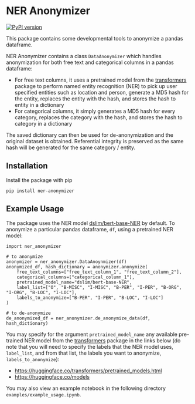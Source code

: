 # NER Anonymizer
[![PyPI version](https://badge.fury.io/py/ner-anonymizer.svg)](https://badge.fury.io/py/ner-anonymizer)

This package contains some developmental tools to anonymize a pandas dataframe.

NER Anonymizer contains a class `DataAnonymizer` which handles anonymization for both free text and categorical columns in a pandas dataframe:
* For free text columns, it uses a pretrained model from the [transformers](https://huggingface.co/transformers/) package to perform named entity recognition (NER) to pick up user specified entities such as location and person, generate a MD5 hash for the entity, replaces the entity with the hash, and stores the hash to entity in a dictionary
* For categorical columns, it simply generates a MD5 hash for every category, replaces the category with the hash, and stores the hash to category in a dictionary

The saved dictionary can then be used for de-anonymization and the original dataset is obtained. Referential integrity is preserved as the same hash will be generated for the same category / entity.

## Installation
Install the package with pip

    pip install ner-anonymizer

## Example Usage
The package uses the NER model [dslim/bert-base-NER](https://huggingface.co/dslim/bert-base-NER) by default. To anonymize a particular pandas dataframe, `df`, using a pretrained NER model:

    import ner_anonymizer

    # to anonymize
    anonymizer = ner_anonymizer.DataAnoynmizer(df)
    anonymized_df, hash_dictionary = anonymizer.anonymize(
        free_text_columns=["free_text_column_1", "free_text_column_2"],
        categorical_columns=["categorical_column_1"],
        pretrained_model_name="dslim/bert-base-NER",
        label_list=["O", "B-MISC", "I-MISC", "B-PER", "I-PER", "B-ORG", "I-ORG", "B-LOC", "I-LOC"],
        labels_to_anonymize=["B-PER", "I-PER", "B-LOC", "I-LOC"]
    )

    # to de-anonymize
    de_anonymized_df = ner_anonymizer.de_anonymize_data(df, hash_dictionary)

You may specify for the argument `pretrained_model_name` any available pre-trained NER model from the [transformers](https://huggingface.co/transformers/) package in the links below (do note that you will need to specify the labels that the NER model uses, `label_list`, and from that list, the labels you want to anonymize, `labels_to_anonymize`):
* https://huggingface.co/transformers/pretrained_models.html
* https://huggingface.co/models

You may also view an example notebook in the following directory `examples/example_usage.ipynb`.
